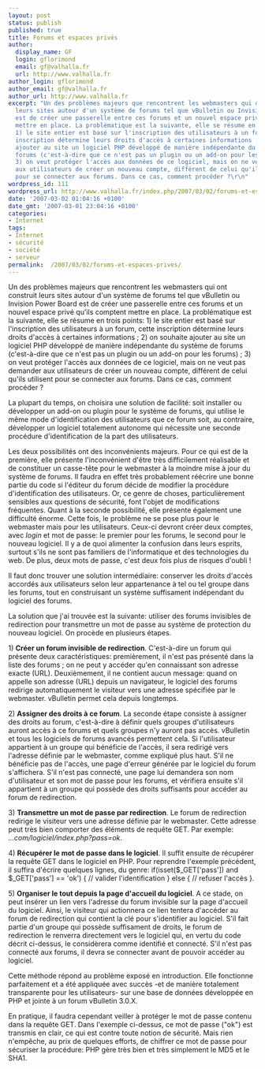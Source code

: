 ```yaml
---
layout: post
status: publish
published: true
title: Forums et espaces privés
author:
  display_name: GF
  login: gflorimond
  email: gf@valhalla.fr
  url: http://www.valhalla.fr
author_login: gflorimond
author_email: gf@valhalla.fr
author_url: http://www.valhalla.fr
excerpt: "Un des problèmes majeurs que rencontrent les webmasters qui ont construit
  leurs sites autour d'un système de forums tel que vBulletin ou Invision Power Board
  est de créer une passerelle entre ces forums et un nouvel espace privé qu'ils comptent
  mettre en place. La problématique est la suivante, elle se résume en trois points:
  1) le site entier est basé sur l'inscription des utilisateurs à un forum, cette
  inscription détermine leurs droits d'accès à certaines informations ; 2) on souhaite
  ajouter au site un logiciel PHP développé de manière indépendante du système de
  forums (c'est-à-dire que ce n'est pas un plugin ou un add-on pour les forums) ;
  3) on veut protéger l'accès aux données de ce logiciel, mais on ne veut pas demander
  aux utilisateurs de créer un nouveau compte, différent de celui qu'ils utilisent
  pour se connecter aux forums. Dans ce cas, comment procéder ?\r\n"
wordpress_id: 111
wordpress_url: http://www.valhalla.fr/index.php/2007/03/02/forums-et-espaces-prives/
date: '2007-03-02 01:04:16 +0100'
date_gmt: '2007-03-01 23:04:16 +0100'
categories:
- Internet
tags:
- Internet
- sécurité
- société
- serveur
permalink:  /2007/03/02/forums-et-espaces-prives/
---
```

<p>Un des problèmes majeurs que rencontrent les webmasters qui ont construit leurs sites autour d'un système de forums tel que vBulletin ou Invision Power Board est de créer une passerelle entre ces forums et un nouvel espace privé qu'ils comptent mettre en place. La problématique est la suivante, elle se résume en trois points: 1) le site entier est basé sur l'inscription des utilisateurs à un forum, cette inscription détermine leurs droits d'accès à certaines informations ; 2) on souhaite ajouter au site un logiciel PHP développé de manière indépendante du système de forums (c'est-à-dire que ce n'est pas un plugin ou un add-on pour les forums) ; 3) on veut protéger l'accès aux données de ce logiciel, mais on ne veut pas demander aux utilisateurs de créer un nouveau compte, différent de celui qu'ils utilisent pour se connecter aux forums. Dans ce cas, comment procéder ?<br />
<a id="more"></a><a id="more-111"></a></p>
<p>La plupart du temps, on choisira une solution de facilité: soit installer ou développer un add-on ou plugin pour le système de forums, qui utilise le même mode d'identification des utilisateurs que ce forum soit, au contraire, développer un logiciel totalement autonome qui nécessite une seconde procédure d'identification de la part des utilisateurs.</p>
<p>Les deux possibilités ont des inconvénients majeurs. Pour ce qui est de la première, elle présente l'inconvénient d'être très difficilement réalisable et de constituer un casse-tête pour le webmaster à la moindre mise à jour du système de forums. Il faudra en effet très probablement réécrire une bonne partie du code si l'éditeur du forum décide de modifier la procédure d'identification des utilisateurs. Or, ce genre de choses, particulièrement sensibles aux questions de sécurité, font l'objet de modifications fréquentes. Quant à la seconde possibilité, elle présente également une difficulté énorme. Cette fois, le problème ne se pose plus pour le webmaster mais pour les utilisateurs. Ceux-ci devront créer deux comptes, avec <em>login</em> et mot de passe: le premier pour les forums, le second pour le nouveau logiciel. Il y a de quoi alimenter la confusion dans leurs esprits, surtout s'ils ne sont pas familiers de l'informatique et des technologies du web. De plus, deux mots de passe, c'est deux fois plus de risques d'oubli !</p>
<p>Il faut donc trouver une solution intermédiaire: conserver les droits d'accès accordés aux utilisateurs selon leur appartenance à tel ou tel groupe dans les forums, tout en construisant un système suffisament indépendant du logiciel des forums.</p>
<p>La solution que j'ai trouvée est la suivante: utiliser des forums invisibles de redirection pour transmettre un mot de passe au système de protection du nouveau logiciel. On procède en plusieurs étapes.</p>
<p>1) <strong>Créer un forum invisible de redirection</strong>. C'est-à-dire un forum qui présente deux caractéristiques: premièrement, il n'est pas présenté dans la liste des forums ; on ne peut y accéder qu'en connaissant son adresse exacte (URL). Deuxièmement, il ne contient aucun message: quand on appelle son adresse (URL) depuis un navigateur, le logiciel des forums redirige automatiquement le visiteur vers une adresse spécifiée par le webmaster. vBulletin permet cela depuis longtemps.</p>
<p>2) <strong>Assigner des droits à ce forum</strong>. La seconde étape consiste à assigner des droits au forum, c'est-à-dire à définir quels groupes d'utilisateurs auront accès à ce forums et quels groupes n'y auront pas accès. vBulletin et tous les logiciels de forums avancés permettent cela. Si l'utilisateur appartient à un groupe qui bénéficie de l'accès, il sera redirigé vers l'adresse définie par le webmaster, comme expliqué plus haut. S'il ne bénéficie pas de l'accès, une page d'erreur générée par le logiciel du forum s'affichera. S'il n'est pas connecté, une page lui demandera son nom d'utilisateur et son mot de passe pour les forums, et vérifiera ensuite s'il appartient à un groupe qui possède des droits suffisants pour accéder au forum de redirection.</p>
<p>3) <strong>Transmettre un mot de passe par redirection</strong>. Le forum de redirection redirige le visiteur vers une adresse définie par le webmaster. Cette adresse peut très bien comporter des éléments de requête GET. Par exemple: <em>...com/logiciel/index.php?pass=ok</em>.</p>
<p>4) <strong>Récupérer le mot de passe dans le logiciel</strong>. Il suffit ensuite de récupérer la requête GET dans le logiciel en PHP. Pour reprendre l'exemple précédent, il suffira d'écrire quelques lignes, du genre: <span class="Code">if(isset($_GET['pass']) and $_GET['pass'] == 'ok') { // valider l'identification } else { // refuser l'accès }</span>.</p>
<p>5) <strong>Organiser le tout depuis la page d'accueil du logiciel</strong>. A ce stade, on peut insérer un lien vers l'adresse du forum invisible sur la page d'accueil du logiciel. Ainsi, le visiteur qui actionnera ce lien tentera d'accéder au forum de redirection qui contient la clé pour s'identifier au logiciel. S'il fait partie d'un groupe qui possède suffisament de droits, le forum de redirection le renverra directement vers le logiciel qui, en vertu du code décrit ci-dessus, le considèrera comme identifié et connecté. S'il n'est pas connecté aux forums, il devra se connecter avant de pouvoir accéder au logiciel.</p>
<p>Cette méthode répond au problème exposé en introduction. Elle fonctionne parfaitement et a été appliquée avec succès -et de manière totalement transparente pour les utilisateurs- sur une base de données développée en PHP et jointe à un forum vBulletin 3.0.X.</p>
<p>En pratique, il faudra cependant veiller à protéger le mot de passe contenu dans la requête GET. Dans l'exemple ci-dessus, ce mot de passe ("ok") est transmis en clair, ce qui est contre toute notion de sécurité. Mais rien n'empêche, au prix de quelques efforts, de chiffrer ce mot de passe pour sécuriser la procédure: PHP gère très bien et très simplement le MD5 et le SHA1.</p>
